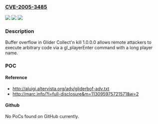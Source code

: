 ### [CVE-2005-3485](https://cve.mitre.org/cgi-bin/cvename.cgi?name=CVE-2005-3485)
![](https://img.shields.io/static/v1?label=Product&message=n%2Fa&color=blue)
![](https://img.shields.io/static/v1?label=Version&message=n%2Fa&color=blue)
![](https://img.shields.io/static/v1?label=Vulnerability&message=n%2Fa&color=brighgreen)

### Description

Buffer overflow in Glider Collect'n kill 1.0.0.0 allows remote attackers to execute arbitrary code via a gl_playerEnter command with a long player name.

### POC

#### Reference
- http://aluigi.altervista.org/adv/gliderbof-adv.txt
- http://marc.info/?l=full-disclosure&m=113095975721571&w=2

#### Github
No PoCs found on GitHub currently.

